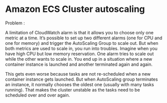 # Amazon ECS Cluster autoscaling

Problem :

A limitation of CloudWatch alarm is that it allows you to choose only one metric at a time. It’s possible to set up two different alarms (one for CPU and one for memory) and trigger the AutoScaling Group to scale out. But when both metrics are used to scale in, you run into troubles. Imagine when you have high CPU but low memory reservation. One alarm tries to scale out while the other wants to scale in. You end up in a situation where a new container instance is launched and another terminated again and again.

This gets even worse because tasks are not re-scheduled when a new container instance gets launched. But when AutoScaling group terminates an instance, it normally chooses the oldest one (usually with many tasks running). That makes the cluster unstable as the tasks need to be scheduled over and over again.
